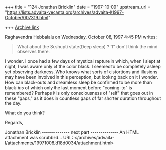+++
title = "124 Jonathan Bricklin"
date = "1997-10-09"
upstream_url = "https://lists.advaita-vedanta.org/archives/advaita-l/1997-October/007319.html"

+++
[Archive link](https://lists.advaita-vedanta.org/archives/advaita-l/1997-October/007319.html)



 Raghavendra Hebbalalu on Wednesday, October 08, 1997 4:45 PM
writes:
>
> What about the Sushupti state(Deep sleep) ? "I" don't think the mind
> observes there.


I wonder.  I once had a few days of mystical rapture in which, when I slept
at night, I was aware only of the color black.  I seemed to be completely
asleep yet observing darkness.  Who knows what sorts of distortions and
illusions may have been involved in this perception, but looking back on it
I wonder.  How can black-outs and dreamless sleep be confirmed to be more
than black-_ins_ of which only the last moment before "coming-to" is
remembered?  Perhaps it is only consciousness of "self" that goes out in
these "gaps," as it does in countless gaps of far shorter duration
throughout the day.


What do you think?

Regards,

Jonathan Bricklin
-------------- next part --------------
An HTML attachment was scrubbed...
URL: </archives/advaita-l/attachments/19971008/d18d0034/attachment.html>
